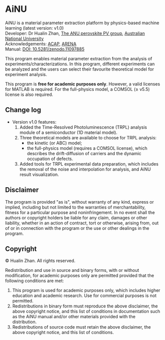 # AiNU 
AiNU is a material parameter extraction platform by physics-based machine learning (latest version: v1.0) <br>
Developer: Dr Hualin Zhan, [The ANU perovskite PV group](https://www.perovskitegroup.com.au/), [Australian National University](https://www.anu.edu.au/) <br> 
Acknowledgements: [ACAP](https://www.acap.org.au/), [ARENA](https://arena.gov.au/) <br>
Manual: [DOI: 10.5281/zenodo.11097885](https://doi.org/10.5281/zenodo.11097885)

This program enables material parameter extraction from the analysis of experiments/characterizations. In this program, different experiments can be analyzed and the users can select their favourite theoretical model for experiment analysis. 

This program is **free for academic purposes only**. However, a valid licenses for MATLAB is required. For the full-physics model, a COMSOL (≥ v5.5) license is also required.

## Change log

* Version v1.0 features:
  1. Added the Time-Resolved Photoluminescence (TRPL) analysis module of a semiconductor (1D material model). <br>
  2. Three theoretical models are available to choose for TRPL analysis:
     * the kinetic (or ABC) model;
     * the full-physics model (requires a COMSOL license), which describes the drift-diffusion of carriers and the dynamic occupation of defects. <br>
  4. Added tools for TRPL experimental data preparation, which includes the removal of the noise and interpolation for analysis, and AiNU result visualization.

## Disclaimer

The program is provided "as is", without warranty of any kind, express or implied, including but not limited to the warranties of merchantability, fitness for a particular purpose and noninfringement. In no event shall the authors or copyright holders be liable for any claim, damages or other liability, whether in an action of contract, tort or otherwise, arising from, out of or in connection with the program or the use or other dealings in the program.
	
## Copyright
	
© Hualin Zhan. All rights reserved.
	
Redistribution and use in source and binary forms, with or without modification, for academic purposes only are permitted provided that the following conditions are met:
  1. This program is used for academic purposes only, which includes higher education and academic research. Use for commercial purposes is not permitted.  <br>
  2. Redistributions in binary form must reproduce the above disclaimer, the above copyright notice, and this list of conditions in documentation such as the AiNU manual and/or other materials provided with the distribution. <br>
  3. Redistributions of source code must retain the above disclaimer, the above copyright notice, and this list of conditions.
